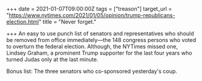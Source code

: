 +++
date = 2021-01-07T09:00:00Z
tags = ["treason"]
target_url = "https://www.nytimes.com/2021/01/05/opinion/trump-republicans-election.html"
title = "Never forget."

+++
An easy to use punch list of senators and representatives who should be removed from office immediately—the 148 congress persons who voted to overturn the federal election. Although, the NYTimes missed one, Lindsey Graham, a prominent Trump supporter for the last four years who turned Judas only at the last minute.

Bonus list: The three senators who co-sponsored yesterday's coup.
